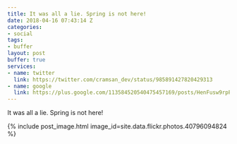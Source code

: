 ```yaml
---
title: It was all a lie. Spring is not here!
date: 2018-04-16 07:43:14 Z
categories:
- social
tags:
- buffer
layout: post
buffer: true
services:
- name: twitter
  link: https://twitter.com/cramsan_dev/status/985891427820429313
- name: google
  link: https://plus.google.com/113584520540475457169/posts/HenFusw9rpP
---
```


It was all a lie. Spring is not here!

{% include post_image.html image_id=site.data.flickr.photos.40796094824 %}
